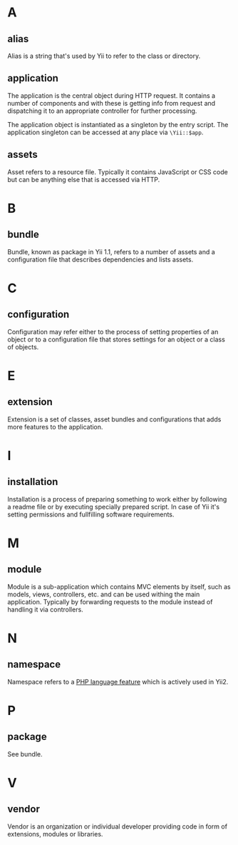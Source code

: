 # A

## alias

Alias is a string that's used by Yii to refer to the class or directory.

## application

The application is the central object during HTTP request. It contains a number of components and with these is getting info from request and dispatching it to an appropriate controller for further processing.

The application object is instantiated as a singleton by the entry script. The application singleton can be accessed at any place via `\Yii::$app`.

## assets

Asset refers to a resource file. Typically it contains JavaScript or CSS code but can be anything else that is accessed via HTTP.

# B

## bundle

Bundle, known as package in Yii 1.1, refers to a number of assets and a configuration file that describes dependencies and lists assets.

# C

## configuration

Configuration may refer either to the process of setting properties of an object or to a configuration file that stores settings for an object or a class of objects.

# E

## extension

Extension is a set of classes, asset bundles and configurations that adds more features to the application.

# I

## installation

Installation is a process of preparing something to work either by following a readme file or by executing specially prepared script. In case of Yii it's setting permissions and fullfilling software requirements.

# M

## module

Module is a sub-application which contains MVC elements by itself, such as models, views, controllers, etc. and can be used withing the main application. Typically by forwarding requests to the module instead of handling it via controllers.

# N

## namespace

Namespace refers to a [PHP language feature](http://php.net/manual/en/language.namespaces.php) which is actively used in Yii2.

# P

## package

See bundle.

# V

## vendor

Vendor is an organization or individual developer providing code in form of extensions, modules or libraries.